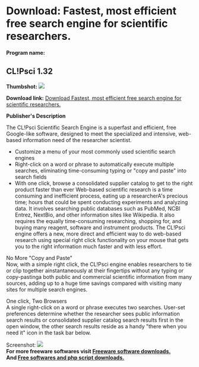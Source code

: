 # Download: Fastest, most efficient free search engine for scientific researchers.

**Program name:**

## CL!Psci 1.32

  
**Thumbshot:** ![](http://www.freewarefiles.com/screenshot/clipsearcheng_md.jpg)   
  
**Download link:** [Download Fastest, most efficient free search engine for scientific researchers.](http://freesoftwares.boysofts.com/CLIPsci_program_49866.html)  
  


**Publisher's Description**  
  


The CL!Psci Scientific Search Engine is a superfast and efficient, free Google-like software, designed to meet the specialized and intensive, web-based information need of the researcher scientist. 

  * Customize a menu of your most commonly used scientific search engines 
  * Right-click on a word or phrase to automatically execute multiple searches, eliminating time-consuming typing or "copy and paste" into search fields 
  * With one click, browse a consolidated supplier catalog to get to the right product faster than ever 
Web-based scientific research is a time consuming and inefficient process, eating up a researcherA's precious time; hours that could be spent conducting experiments and analyzing data. It involves searching public databases such as PubMed, NCBI Entrez, NextBio, and other information sites like Wikipedia. It also requires the equally time-consuming researching, shopping for, and buying many reagent, software and instrument products. The CL!Psci engine offers a new, more direct and efficient way to do web-based research using special right click functionality on your mouse that gets you to the right information much faster and with less effort. 

No More "Copy and Paste"  
Now, with a simple right click, the CL!Psci engine enables researchers to tie or clip together ainstantaneously at their fingertips without any typing or copy-pastinga both public and commercial scientific information from many sources, adding up to a huge time savings compared with visiting many sites for multiple search engines.

One click, Two Browsers  
A single right-click on a word or phrase executes two searches. User-set preferences determine whether the researcher sees public information search results or consolidated supplier catalog search results first in the open window, the other search results reside as a handy "there when you need it" icon in the task bar below.

  
  
Screenshot: ![](http://www.freewarefiles.com/screenshot/clipsearcheng.jpg)   
**For more freeware softwares visit [Freeware software downloads.](http://freesoftwares.boysofts.com/)**   
**And [Free softwares and php script downloads.](http://www.boysofts.com/)**
